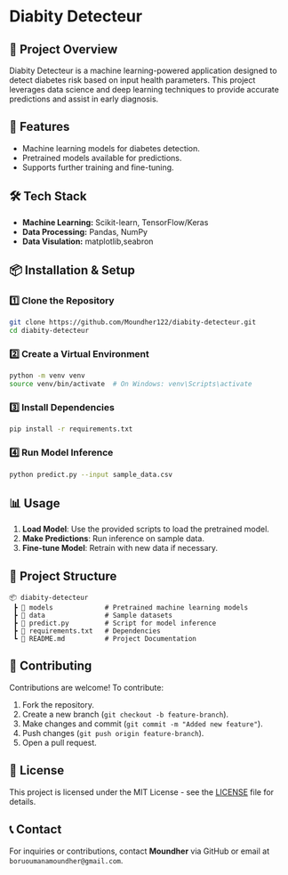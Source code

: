 # Diabity Detecteur

## 📌 Project Overview
Diabity Detecteur is a machine learning-powered application designed to detect diabetes risk based on input health parameters. This project leverages data science and deep learning techniques to provide accurate predictions and assist in early diagnosis.

## 🚀 Features
- Machine learning models for diabetes detection.
- Pretrained models available for predictions.
- Supports further training and fine-tuning.

## 🛠️ Tech Stack
- **Machine Learning:** Scikit-learn, TensorFlow/Keras
- **Data Processing:** Pandas, NumPy
- **Data Visulation:** matplotlib,seabron

## 📦 Installation & Setup
### 1️⃣ Clone the Repository
```bash
git clone https://github.com/Moundher122/diabity-detecteur.git
cd diabity-detecteur
```

### 2️⃣ Create a Virtual Environment
```bash
python -m venv venv
source venv/bin/activate  # On Windows: venv\Scripts\activate
```

### 3️⃣ Install Dependencies
```bash
pip install -r requirements.txt
```

### 4️⃣ Run Model Inference
```bash
python predict.py --input sample_data.csv
```

## 📊 Usage
1. **Load Model**: Use the provided scripts to load the pretrained model.
2. **Make Predictions**: Run inference on sample data.
3. **Fine-tune Model**: Retrain with new data if necessary.

## 📁 Project Structure
```
📦 diabity-detecteur
 ┣ 📂 models             # Pretrained machine learning models
 ┣ 📂 data               # Sample datasets
 ┣ 📜 predict.py         # Script for model inference
 ┣ 📜 requirements.txt   # Dependencies
 ┗ 📜 README.md          # Project Documentation
```

## 🤝 Contributing
Contributions are welcome! To contribute:
1. Fork the repository.
2. Create a new branch (`git checkout -b feature-branch`).
3. Make changes and commit (`git commit -m "Added new feature"`).
4. Push changes (`git push origin feature-branch`).
5. Open a pull request.

## 📜 License
This project is licensed under the MIT License - see the [LICENSE](LICENSE) file for details.

## 📞 Contact
For inquiries or contributions, contact **Moundher** via GitHub or email at `boruoumanamoundher@gmail.com`.

